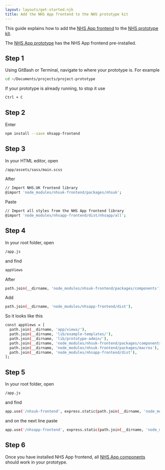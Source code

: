 ```yaml
---
layout: layouts/get-started.njk
title: Add the NHS App frontend to the NHS prototype kit
---
```


This guide explains how to add the [NHS App frontend](/get-started/nhsapp-frontend) to the [NHS prototype kit](https://prototype-kit.service-manual.nhs.uk/).

<div class="nhsuk-inset-text nhsuk-u-margin-top-5">
  <p>The <a href="/get-started/nhsapp-prototype">NHS App prototype</a> has the NHS App frontend pre-installed.</p>
</div>

## Step 1

Using GitBash or Terminal, navigate to where your prototype is. For example

```sh
cd ~/Documents/projects/project-prototype
```

If your prototype is already running, to stop it use

```sh
Ctrl + C
```

## Step 2

Enter

```sh
npm install --save nhsapp-frontend
```

## Step 3

In your HTML editor, open

```sh
/app/assets/sass/main.scss
```

After

```sh
// Import NHS.UK frontend library
@import 'node_modules/nhsuk-frontend/packages/nhsuk';
```

Paste

```sh
// Import all styles from the NHS App frontend library
@import 'node_modules/nhsapp-frontend/dist/nhsapp/all';
```

## Step 4

In your root folder, open

```sh
/app.js
```

and find

```sh
appViews
```

After

```sh
path.join(__dirname, 'node_modules/nhsuk-frontend/packages/components'),
```

Add

```sh
path.join(__dirname, 'node_modules/nhsapp-frontend/dist'),
```

So it looks like this

```sh
const appViews = [
  path.join(__dirname, 'app/views/'),
  path.join(__dirname, 'lib/example-templates/'),
  path.join(__dirname, 'lib/prototype-admin/'),
  path.join(__dirname, 'node_modules/nhsuk-frontend/packages/components'),
  path.join(__dirname, 'node_modules/nhsuk-frontend/packages/macros'),
  path.join(__dirname, 'node_modules/nhsapp-frontend/dist'),
];
```

## Step 5

In your root folder, open

```sh
/app.js
```

and find

```sh
app.use('/nhsuk-frontend', express.static(path.join(__dirname, 'node_modules/nhsuk-frontend/dist')));
```

and on the next line paste

```sh
app.use('/nhsapp-frontend', express.static(path.join(__dirname, 'node_modules/nhsapp-frontend/dist/nhsapp')));
```

## Step 6

Once you have installed NHS App frontend, all [NHS App components](/components) should work in your prototype.
